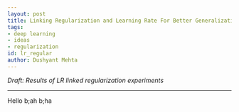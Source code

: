 ```yaml
---
layout: post
title: Linking Regularization and Learning Rate For Better Generalization in NNs
tags:
- deep learning
- ideas
- regularization
id: lr_regular
author: Dushyant Mehta
---
```


*Draft: Results of LR linked regularization experiments*

-----
  
Hello b;ah b;ha
